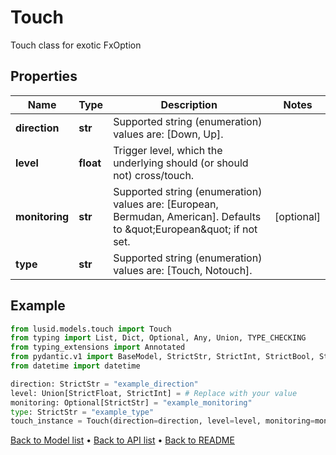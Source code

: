 # Touch

Touch class for exotic FxOption
## Properties
Name | Type | Description | Notes
------------ | ------------- | ------------- | -------------
**direction** | **str** | Supported string (enumeration) values are: [Down, Up]. | 
**level** | **float** | Trigger level, which the underlying should (or should not) cross/touch. | 
**monitoring** | **str** | Supported string (enumeration) values are: [European, Bermudan, American].  Defaults to \&quot;European\&quot; if not set. | [optional] 
**type** | **str** | Supported string (enumeration) values are: [Touch, Notouch]. | 
## Example

```python
from lusid.models.touch import Touch
from typing import List, Dict, Optional, Any, Union, TYPE_CHECKING
from typing_extensions import Annotated
from pydantic.v1 import BaseModel, StrictStr, StrictInt, StrictBool, StrictFloat, StrictBytes, Field, validator, ValidationError, conlist, constr
from datetime import datetime

direction: StrictStr = "example_direction"
level: Union[StrictFloat, StrictInt] = # Replace with your value
monitoring: Optional[StrictStr] = "example_monitoring"
type: StrictStr = "example_type"
touch_instance = Touch(direction=direction, level=level, monitoring=monitoring, type=type)

```

[Back to Model list](../README.md#documentation-for-models) &#8226; [Back to API list](../README.md#documentation-for-api-endpoints) &#8226; [Back to README](../README.md)

